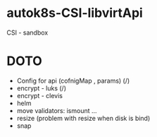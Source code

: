 # autok8s-CSI-libvirtApi
CSI - sandbox


# DOTO

* Config for api (cofnigMap , params) (/)
* encrypt - luks (/)
* encrypt - clevis 
* helm
* move validators: ismount ...
* resize (problem with resize when disk is bind)
* snap